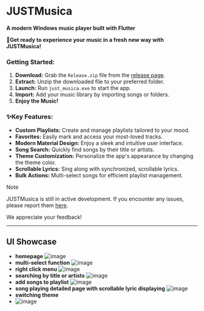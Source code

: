 # JUSTMusica

**A modern Windows music player built with Flutter**

🎵**Get ready to experience your music in a fresh new way with JUSTMusica\!**

### Getting Started:

1.  **Download:** Grab the `Release.zip` file from the [release page](https://github.com/a-M1NG/JUSTMusica/releases/latest).
2.  **Extract:** Unzip the downloaded file to your preferred folder.
3.  **Launch:** Run `just_musica.exe` to start the app.
4.  **Import:** Add your music library by importing songs or folders.
5.  **Enjoy the Music\!**

### ✨Key Features:

  * **Custom Playlists:** Create and manage playlists tailored to your mood.
  * **Favorites:** Easily mark and access your most-loved tracks.
  * **Modern Material Design:** Enjoy a sleek and intuitive user interface.
  * **Song Search:** Quickly find songs by their title or artists.
  * **Theme Customization:** Personalize the app's appearance by changing the theme color.
  * **Scrollable Lyrics:** Sing along with synchronized, scrollable lyrics.
  * **Bulk Actions:** Multi-select songs for efficient playlist management.

> [!NOTE]
> JUSTMusica is still in active development. If you encounter any issues, please report them [here](https://github.com/a-M1NG/JUSTMusica/issues).
> 
> We appreciate your feedback!

-----
## UI Showcase
+ **homepage**
![image](https://github.com/user-attachments/assets/db861f99-704f-40ce-94d6-1ab928cc2c55)
+ **multi-select function**
![image](https://github.com/user-attachments/assets/a7e7dc00-3bda-4236-8517-ecb560bcec2f)
+ **right click menu**
![image](https://github.com/user-attachments/assets/88ebd368-86c6-41a1-a44c-e744379f70f0)
+ **searching by title or artists**
![image](https://github.com/user-attachments/assets/5e5c102c-4f74-415d-b559-973b3c08a086)
+ **add songs to playlist**
![image](https://github.com/user-attachments/assets/70ed2c0a-cc7c-48dd-a414-f7463e5b9dd5)
+ **song playing detailed page with scrollable lyric displaying**
![image](https://github.com/user-attachments/assets/bad87280-c5e2-4d24-81ed-78b3e730b207)
+ **switching theme**
+ ![image](https://github.com/user-attachments/assets/57628506-3815-4081-a77e-62c2a79e2050)
